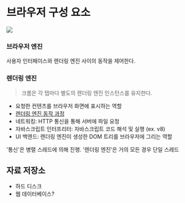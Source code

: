 # 브라우저 구성 요소

<img src="https://d2.naver.com/content/images/2015/06/helloworld-59361-1.png" />

### 브라우저 엔진

사용자 인터페이스와 렌더링 엔진 사이의 동작을 제어한다.

### 렌더링 엔진

> 크롬은 각 탭마다 별도의 렌더링 엔진 인스턴스를 유지한다.

- 요청한 컨텐츠를 브라우저 화면에 표시하는 역할
- [렌더링 엔진 동작 과정]()
- 네트워킹: HTTP 통신을 통해 서버에 파일 요청
- 자바스크립트 인터프리터: 자바스크립트 코드 해석 및 실행 (ex. v8)
- UI 백엔드: 렌더링 엔진이 생성한 DOM 트리를 브라우저에 그리는 역할

'통신'은 병렬 스레드에 의해 진행. '렌더링 엔진'은 거의 모든 경우 단일 스레드

## 자료 저장소

- 하드 디스크
- 웹 데이터베이스?
